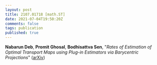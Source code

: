 ```yaml
---
layout: post
title: 2107.01718 [math.ST]
date: 2021-07-04T19:50:20Z
comments: false
tags: publication
published: true
---
```


<b>Nabarun Deb</b>, <b>Promit Ghosal</b>, <b>Bodhisattva Sen</b>, "<i>Rates of Estimation of Optimal Transport Maps using Plug-in Estimators  via Barycentric Projections</i>" ([arXiv](http://arxiv.org/abs/2107.01718v1))
